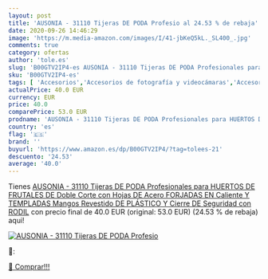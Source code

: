 ```yaml
---
layout: post
title: 'AUSONIA - 31110 Tijeras DE PODA Profesio al 24.53 % de rebaja'
date: 2020-09-26 14:46:29
image: 'https://m.media-amazon.com/images/I/41-jbKeQ5kL._SL400_.jpg'
comments: true
category: ofertas
author: 'tole.es'
slug: 'B00GTV2IP4-es AUSONIA - 31110 Tijeras DE PODA Profesionales para HUERTOS...'
sku: 'B00GTV2IP4-es'
tags: [ 'Accesorios','Accesorios de fotografía y videocámaras','Accesorios para portátiles y netbooks','Bolsas y fundas para cámaras compactas','Bolsas y fundas para cámaras digitales','Bolsas y fundas para cámaras,  videocámaras y prismáticos','Bolsas y fundas para portátiles y netbooks','Electrónica','Fotografía y videocámaras','Informática','Mochilas para portátiles y netbooks','tijeras', ]
actualPrice: 40.0 EUR
currency: EUR
price: 40.0
comparePrice: 53.0 EUR
prodname: 'AUSONIA - 31110 Tijeras DE PODA Profesionales para HUERTOS DE FRUTALES DE Doble Corte con Hojas DE Acero FORJADAS EN Caliente Y TEMPLADAS  Mangos Revestido DE PLÁSTICO Y Cierre DE Seguridad con RODIL'
country: 'es'
flag: '🇪🇸'
brand: ''
buyurl: 'https://www.amazon.es/dp/B00GTV2IP4/?tag=tolees-21'
descuento: '24.53'
average: '40.0'
---
```


Tienes [AUSONIA - 31110 Tijeras DE PODA Profesionales para HUERTOS DE FRUTALES DE Doble Corte con Hojas DE Acero FORJADAS EN Caliente Y TEMPLADAS  Mangos Revestido DE PLÁSTICO Y Cierre DE Seguridad con RODIL](https://www.amazon.es/dp/B00GTV2IP4/?tag=tolees-21) con precio final de  40.0 EUR (original: 53.0 EUR) (24.53 %  de rebaja) aqui!

[![AUSONIA - 31110 Tijeras DE PODA Profesio](https://m.media-amazon.com/images/I/41-jbKeQ5kL._SL400_.jpg)](https://www.amazon.es/dp/B00GTV2IP4/?tag=tolees-21)

🔎:


[🛒 Comprar!!!](https://www.amazon.es/dp/B00GTV2IP4/?tag=tolees-21)
